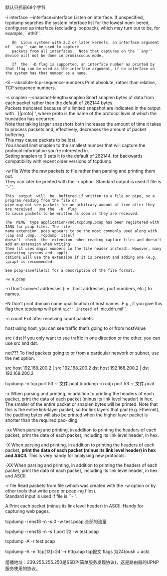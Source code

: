 
默认只抓前68个字节

-i interface
    --interface=interface
       Listen on interface.  If unspecified, tcpdump searches the system interface list for the lowest num‐
       bered, configured up interface (excluding  loopback),  which  may  turn  out  to  be,  for  example,
       ``eth0''.

       On  Linux systems with 2.2 or later kernels, an interface argument of ``any'' can be used to capture
       packets from all interfaces.  Note that captures on the ``any'' device will not be done in promiscuous mode.

       If  the  -D flag is supported, an interface number as printed by that flag can be used as the interface argument, if no interface on the system has that number as a name.


-S
    --absolute-tcp-sequence-numbers
        Print absolute, rather than relative, TCP sequence numbers.



-s snaplen
    --snapshot-length=snaplen
        Snarf snaplen bytes of data from each packet rather than the default of 262144 bytes.  
        Packets truncated because of a limited snapshot are indicated in the output with ``[|proto]'',  where  proto  is
        the  name of the protocol level at which the truncation has occurred.  
        Note that taking larger snapshots both increases the amount of time it takes to process packets and, effectively, decreases  the amount  of  packet  buffering.   
        This may cause packets to be lost.  
        You should limit snaplen to the smallest number that will capture the protocol information you're interested in.  
        Setting snaplen to 0  sets it to the default of 262144, for backwards compatibility with recent older versions of tcpdump.


-w file
    Write the raw packets to file rather than parsing and printing them out.  
    They can later be  printed with the -r option.  Standard output is used if file is ``-''.

    This  output  will  be  buffered if written to a file or pipe, so a program reading from the file or
    pipe may not see packets for an arbitrary amount of time after they are received.  Use the  -U  flag
    to cause packets to be written as soon as they are received.

    The  MIME  type application/vnd.tcpdump.pcap has been registered with IANA for pcap files. The file‐
    name extension .pcap appears to be the most commonly used along with .cap and .dmp.  Tcpdump  itself
    doesn't  check  the  extension  when reading capture files and doesn't add an extension when writing
    them (it uses magic numbers in the file header instead). However, many operating systems and  appli‐
    cations will use the extension if it is present and adding one (e.g. .pcap) is recommended.

    See pcap-savefile(5) for a description of the file format.

    -w a.pcap



-n     Don't convert addresses (i.e., host addresses, port numbers, etc.) to names.

-N     Don't  print domain name qualification of host names.  E.g., if you give this flag then tcpdump will
       print ``nic'' instead of ``nic.ddn.mil''.

-c count
    Exit after receiving count packets.

host
    using host, you can see traffic that’s going to or from hostValue

src / dst
    If you only want to see traffic in one direction or the other, you can use src and dst.

net???
    To find packets going to or from a particular network or subnet, use the net option.


src host 192.168.200.2 | src 192.168.200.2
dst host 192.168.200.2 | dst 192.168.200.2

tcpdump -n tcp port 53 -r 文件.pcat
tcpdump -n udp port 53 -r 文件.pcat



-x  When parsing and printing, in addition to printing  the  headers  of  each  packet,
    print the data of each packet (minus its link level header) in hex.  The smaller of
    the entire packet or snaplen bytes will be printed.  Note that this is  the  entire
    link-layer  packet,  so for link layers that pad (e.g. Ethernet), the padding bytes
    will also be printed when the higher layer packet is shorter than the required pad‐
    ding.

-xx When  parsing  and  printing,  in  addition to printing the headers of each packet,
    print the data of each packet, including its link level header, in hex.

-X  When parsing and printing, in addition to printing  the  headers  of  each  packet,
    **print the data of each packet (minus its link level header) in hex and ASCII.**  This
    is very handy for analysing new protocols.

-XX When parsing and printing, in addition to printing  the  headers  of  each  packet,
    print the data of each packet, including its link level header, in hex and ASCII.














-r file
Read packets from file (which was created with the -w option or by other tools that  write  pcap  or pcap-ng files).  
Standard input is used if file is ``-''.

A     Print each packet (minus its link level header) in ASCII.  Handy for capturing web pages.






tcpdump -i ens18 -n -s 0 -w test.pcap      全部的流量

tcpdump -i ens18 -n -s 1 port 22 -w test.pcap

tcpdump -A -r test.pcap

tcpdump -A -n 'tcp[13]=24' -r http.cap
tcp报文 flags 为24(push + ack)






组播地址：239.255.255.250是SSDP(简单服务发现协议)，这是路由器的UPNP服务使用的协议。
